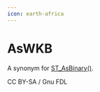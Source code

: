 ```yaml
---
icon: earth-africa
---
```


# AsWKB

A synonym for [ST\_AsBinary()](st_asbinary.md).

CC BY-SA / Gnu FDL
